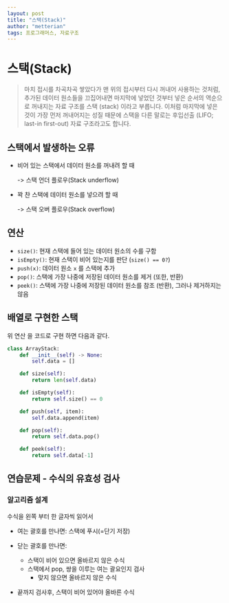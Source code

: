 ```yaml
---
layout: post
title: "스택(Stack)"
author: "metterian"
tags: 프로그래머스, 자료구조
---
```

# 스택(Stack)

> 마치 접시를 차곡차곡 쌓았다가 맨 위의 접시부터 다시 꺼내어 사용하는 것처럼, 추가된 데이터 원소들을 끄집어내면 마지막에 넣었던 것부터 넣은 순서의 역순으로 꺼내지는 자료 구조를 스택 (stack) 이라고 부릅니다. 이처럼 마지막에 넣은 것이 가장 먼저 꺼내어지는 성질 때문에 스택을 다른 말로는 후입선출 (LIFO; last-in first-out) 자료 구조라고도 합니다.





## 스택에서 발생하는 오류

- 비어 있는 스택에서 데이터 원소를 꺼내려 할 때 

  -> 스택 언더 플로우(Stack underflow)

- 꽉 찬 스택에 데이터 원소를 넣으려 할 때

  -> 스택 오버 플로우(Stack overflow)



## 연산

- `size()`: 현재 스택에 들어 있는 데이터 원소의 수를 구함
- `isEmpty()`: 현재 스택이 비어 있는지를 판단 (`size() == 0?`)
- `push(x)`: 데이터 원소 `x` 를 스택에 추가
- `pop()`: 스택에 가장 나중에 저장된 데이터 원소를 제거 (또한, 반환)
- `peek()`: 스택에 가장 나중에 저장된 데이터 원소를 참조 (반환), 그러나 제거하지는 않음



## 배열로 구현한 스택

위 연산 을 코드로 구현 하면 다음과 같다.

```python
class ArrayStack:
    def __init__(self) -> None:
        self.data = []

    def size(self):
        return len(self.data)

    def isEmpty(self):
        return self.size() == 0

    def push(self, item):
        self.data.append(item)

    def pop(self):
        return self.data.pop()

    def peek(self):
        return self.data[-1]
```



## 연습문제 - 수식의 유효성 검사

### 알고리즘 설계 

수식을 왼쪽 부터 한 글자씩 읽어서

- 여는 괄호를 만나면: 스택에 푸시(=단기 저장)

- 닫는 괄호를 만나면:

  - 스택이 비어 있으면 올바르지 않은 수식
  - 스택에서 pop, 쌍을 이루는 여는 괄요인지 검사
    - 맞지 않으면 올바르지 않은 수식

- 끝까지 검사후, 스택이 비어 있어야 올바른 수식

  